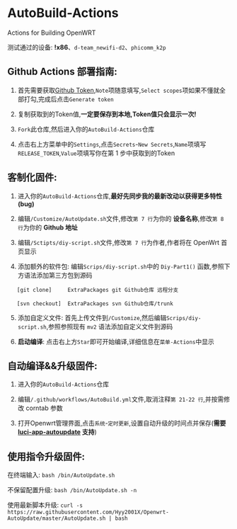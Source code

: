 # AutoBuild-Actions

Actions for Building OpenWRT

测试通过的设备: **!x86**、`d-team_newifi-d2`、`phicomm_k2p`

## Github Actions 部署指南:

1. 首先需要获取[Github Token](https://github.com/settings/tokens/new),`Note`项随意填写,`Select scopes`项如果不懂就全部打勾,完成后点击`Generate token`

2. 复制获取到的Token值,**一定要保存到本地,Token值只会显示一次!**

3. `Fork`此仓库,然后进入你的`AutoBuild-Actions`仓库

4. 点击右上方菜单中的`Settings`,点击`Secrets`-`New Secrets`,`Name`项填写`RELEASE_TOKEN`,`Value`项填写你在第 1 步中获取到的Token

## 客制化固件:

1. 进入你的`AutoBuild-Actions`仓库,**最好先同步我的最新改动以获得更多特性(bug)**

2. 编辑`/Customize/AutoUpdate.sh`文件,修改`第 7 行`为你的 **设备名称**,修改`第 8 行`为你的 **Github 地址**

3. 编辑`/Sctipts/diy-script.sh`文件,修改`第 7 行`为作者,作者将在 OpenWrt 首页显示

4. 添加额外的软件包: 编辑`Scrips/diy-script.sh`中的 `Diy-Part1()` 函数,参照下方语法添加第三方包到源码
```
   [git clone]     ExtraPackages git Github仓库 远程分支
    
   [svn checkout]  ExtraPackages svn Github仓库/trunk
```

5. 添加自定义文件: 首先上传文件到`/Customize`,然后编辑`Scrips/diy-script.sh`,参照参照现有 `mv2` 语法添加自定义文件到源码

6. **启动编译**: 点击右上方`Star`即可开始编译,详细信息在`菜单-Actions`中显示

## 自动编译&&升级固件:

1. 进入你的`AutoBuild-Actions`仓库

2. 编辑`/.github/workflows/AutoBuild.yml`文件,取消注释`第 21-22 行`,并按需修改 corntab 参数

3. 打开Openwrt管理界面,点击`系统`-`定时更新`,设置自动升级的时间点并保存(**需要 [luci-app-autoupdate](https://github.com/Hyy2001X/luci-app-autoupdate) 支持**)

## 使用指令升级固件:

在终端输入: `bash /bin/AutoUpdate.sh`

不保留配置升级: `bash /bin/AutoUpdate.sh -n`

使用最新脚本升级: `curl -s https://raw.githubusercontent.com/Hyy2001X/Openwrt-AutoUpdate/master/AutoUpdate.sh | bash`
